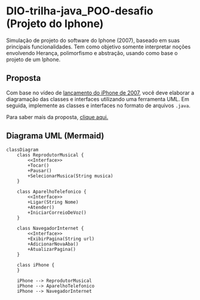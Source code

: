 # DIO-trilha-java_POO-desafio (Projeto do Iphone)
Simulação de projeto do software do Iphone (2007), baseado em suas principais funcionalidades. Tem como objetivo somente interpretar noções envolvendo Herança, polimorfismo e abstração, usando como base o projeto de um Iphone.

## Proposta
Com base no vídeo de [lançamento do iPhone de 2007](https://www.youtube.com/watch?v=9ou608QQRq8), você deve elaborar a diagramação das classes e interfaces utilizando uma ferramenta UML. Em seguida, implemente as classes e interfaces no formato de arquivos `.java`.

Para saber mais da proposta, [clique aqui.](https://github.com/digitalinnovationone/trilha-java-basico/tree/main/desafios/poo)

## Diagrama UML (Mermaid)
```mermaid
classDiagram
    class ReprodutorMusical {
        <<Interface>>
        +Tocar()
        +Pausar()
        +SelecionarMusica(String musica)
    }

    class AparelhoTelefonico {
        <<Interface>>
        +Ligar(String Nome)
        +Atender()
        +IniciarCorreioDeVoz()
    }

    class NavegadorInternet {
        <<Interface>>
        +ExibirPagina(String url)
        +AdicionarNovaAba()
        +AtualizarPagina()
    }

    class iPhone {
    }

    iPhone --> ReprodutorMusical
    iPhone --> AparelhoTelefonico
    iPhone --> NavegadorInternet
```
